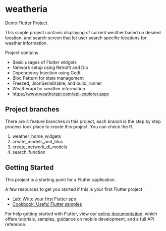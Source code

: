 # weatheria

Demo Flutter Project.

This simple project contains displaying of current weather based on desired location, and search screen that let user search specific locations for weather information.

Project contains
* Basic usages of Flutter widgets
* Network setup using Retrofit and Dio
* Dependency Injection using GetIt
* Bloc Pattern for state management
* Freezed, JsonSerializable, and build_runner
* Weatherapi for weather information
* https://www.weatherapi.com/api-explorer.aspx

## Project branches

There are 4 feature branches in this project, each branch is the step by step process took place to create this project. You can check the ff.

1. weather_home_widgets
2. create_models_and_bloc
3. create_network_di_models
4. search_function


## Getting Started

This project is a starting point for a Flutter application.

A few resources to get you started if this is your first Flutter project:

- [Lab: Write your first Flutter app](https://flutter.dev/docs/get-started/codelab)
- [Cookbook: Useful Flutter samples](https://flutter.dev/docs/cookbook)

For help getting started with Flutter, view our
[online documentation](https://flutter.dev/docs), which offers tutorials,
samples, guidance on mobile development, and a full API reference.
